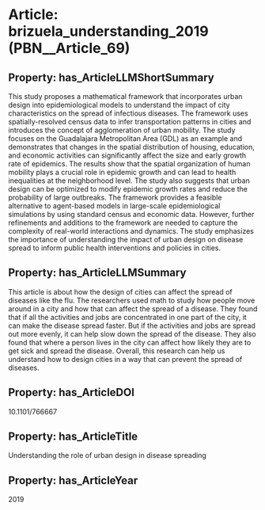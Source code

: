 # Article: __brizuela_understanding_2019__ (PBN__Article_69)

## Property: has_ArticleLLMShortSummary

This study proposes a mathematical framework that incorporates urban design into epidemiological models to understand the impact of city characteristics on the spread of infectious diseases. The framework uses spatially-resolved census data to infer transportation patterns in cities and introduces the concept of agglomeration of urban mobility. The study focuses on the Guadalajara Metropolitan Area (GDL) as an example and demonstrates that changes in the spatial distribution of housing, education, and economic activities can significantly affect the size and early growth rate of epidemics. The results show that the spatial organization of human mobility plays a crucial role in epidemic growth and can lead to health inequalities at the neighborhood level. The study also suggests that urban design can be optimized to modify epidemic growth rates and reduce the probability of large outbreaks. The framework provides a feasible alternative to agent-based models in large-scale epidemiological simulations by using standard census and economic data. However, further refinements and additions to the framework are needed to capture the complexity of real-world interactions and dynamics. The study emphasizes the importance of understanding the impact of urban design on disease spread to inform public health interventions and policies in cities.

## Property: has_ArticleLLMSummary

This article is about how the design of cities can affect the spread of diseases like the flu. The researchers used math to study how people move around in a city and how that can affect the spread of a disease. They found that if all the activities and jobs are concentrated in one part of the city, it can make the disease spread faster. But if the activities and jobs are spread out more evenly, it can help slow down the spread of the disease. They also found that where a person lives in the city can affect how likely they are to get sick and spread the disease. Overall, this research can help us understand how to design cities in a way that can prevent the spread of diseases.

## Property: has_ArticleDOI

10.1101/766667

## Property: has_ArticleTitle

Understanding the role of urban design in disease spreading

## Property: has_ArticleYear

2019

